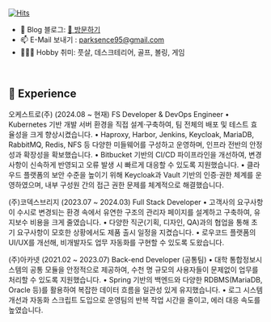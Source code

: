 
<br>

[![Hits](https://hits.seeyoufarm.com/api/count/incr/badge.svg?url=https%3A%2F%2Fgithub.com%2Fmacjjuni&count_bg=%23FF5050&title_bg=%23555555&icon=&icon_color=%23E7E7E7&title=View&edge_flat=false)](https://github.com/parksence)

- 🌲 Blog 블로그: [🔗 방문하기](https://parksence.tistory.com/)
- 📫 E-Mail 보내기 : parksence95@gmail.com
- 🤾🏻‍♂️ Hobby 취미: 풋살, 데스크테리어, 골프, 볼링, 게임

<br>

## 🌳 Experience
오케스트로(주) (2024.08 ~ 현재)
FS Developer & DevOps Engineer
	•	Kubernetes 기반 개발 서버 환경을 직접 설계·구축하여, 팀 전체의 배포 및 테스트 효율성을 크게 향상시켰습니다.
	•	Haproxy, Harbor, Jenkins, Keycloak, MariaDB, RabbitMQ, Redis, NFS 등 다양한 미들웨어를 구성하고 운영하며, 인프라 전반의 안정성과 확장성을 확보했습니다.
	•	Bitbucket 기반의 CI/CD 파이프라인을 개선하여, 변경 사항이 신속하게 반영되고 오류 발생 시 빠르게 대응할 수 있도록 지원했습니다.
	•	클라우드 플랫폼의 보안 수준을 높이기 위해 Keycloak과 Vault 기반의 인증·권한 체계를 운영하였으며, 내부 구성원 간의 접근 권한 문제를 체계적으로 해결했습니다.
 
(주)코덱스브리지 (2023.07 ~ 2024.03)
Full Stack Developer
	•	고객사의 요구사항이 수시로 변경되는 환경 속에서 유연한 구조의 관리자 페이지를 설계하고 구축하여, 유지보수 비용을 크게 줄였습니다.
	•	다양한 직군(기획, 디자인, QA)과의 협업을 통해 초기 요구사항이 모호한 상황에서도 제품 출시 일정을 지켰습니다.
	•	로우코드 플랫폼의 UI/UX를 개선해, 비개발자도 업무 자동화를 구현할 수 있도록 도왔습니다.

(주)아카넷 (2021.02 ~ 2023.07)
Back-end Developer (공통팀)
	•	대학 통합정보시스템의 공통 모듈을 안정적으로 제공하여, 수천 명 규모의 사용자들이 문제없이 업무를 처리할 수 있도록 지원했습니다.
	•	Spring 기반의 백엔드와 다양한 RDBMS(MariaDB, Oracle 등)를 활용하여 복잡한 데이터 흐름을 일관성 있게 유지했습니다.
	•	로그 시스템 개선과 자동화 스크립트 도입으로 운영팀의 반복 작업 시간을 줄이고, 에러 대응 속도를 높였습니다.

<br>


